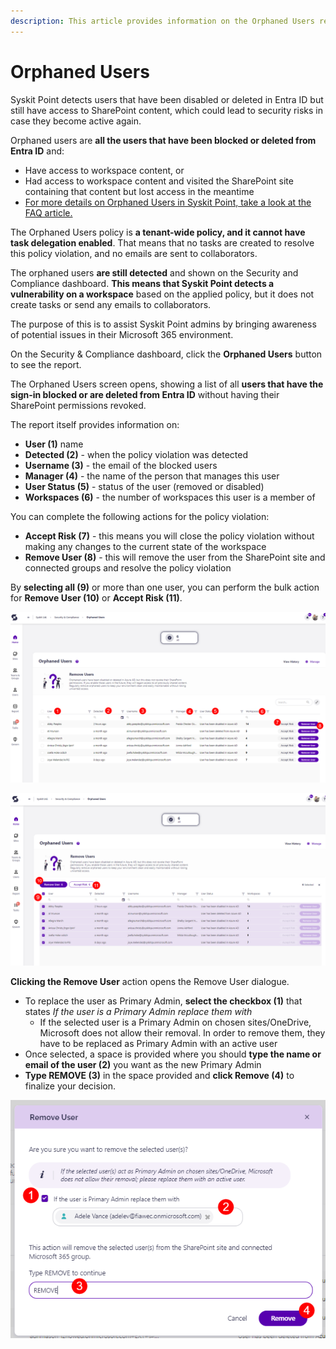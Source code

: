 ```yaml
---
description: This article provides information on the Orphaned Users report.
---
```


# Orphaned Users

Syskit Point detects users that have been disabled or deleted in Entra ID but still have access to SharePoint content, which could lead to security risks in case they become active again. 

Orphaned users are **all the users that have been blocked or deleted from Entra ID** and:
  * Have access to workspace content, or
  * Had access to workspace content and visited the SharePoint site containing that content but lost access in the meantime
  * [For more details on Orphaned Users in Syskit Point, take a look at the FAQ article.](../../faq/orphaned-users.md)

The Orphaned Users policy is **a tenant-wide policy, and it cannot have task delegation enabled**. That means that no tasks are created to resolve this policy violation, and no emails are sent to collaborators.

The orphaned users **are still detected** and shown on the Security and Compliance dashboard. **This means that Syskit Point detects a vulnerability on a workspace** based on the applied policy, but it does not create tasks or send any emails to collaborators. 

The purpose of this is to assist Syskit Point admins by
bringing awareness of potential issues in their Microsoft 365 environment. 

On the Security & Compliance dashboard, click the **Orphaned Users** button to see the report.

The Orphaned Users screen opens, showing a list of all **users that have the sign-in blocked or are deleted from Entra ID** without having their SharePoint permissions revoked.

The report itself provides information on:
  * **User (1)** name
  * **Detected (2)** - when the policy violation was detected
  * **Username (3)** - the email of the blocked users
  * **Manager (4)** - the name of the person that manages this user
  * **User Status (5)** - status of the user (removed or disabled)
  * **Workspaces (6)** - the number of workspaces this user is a member of

You can complete the following actions for the policy violation:
  * **Accept Risk (7)** - this means you will close the policy violation without making any changes to the current state of the workspace
  * **Remove User (8)** - this will remove the user from the SharePoint site and connected groups and resolve the policy violation

By **selecting all (9)** or more than one user, you can perform the bulk action for **Remove User (10)** or **Accept Risk (11)**. 

![Orphaned Users](../../.gitbook/assets/security-compliance-checks-orphaned-users.png)

![Orphaned Users - Bulk](../../.gitbook/assets/security-compliance-checks-orphaned-users-bulk.png)

**Clicking the Remove User** action opens the Remove User dialogue. 
  * To replace the user as Primary Admin, **select the checkbox (1)** that states *If the user is a Primary Admin replace them with*
    * If the selected user is a Primary Admin on chosen sites/OneDrive, Microsoft does not allow their removal. In order to remove them, they have to be replaced as Primary Admin with an active user
  * Once selected, a space is provided where you should **type the name or email of the user (2)** you want as the new Primary Admin
* **Type REMOVE (3)** in the space provided and **click Remove (4)** to finalize your decision. 

![Orphaned Users - Remove User Action](../../.gitbook/assets/security-compliance-checks-orphaned-users-remove-user.png)